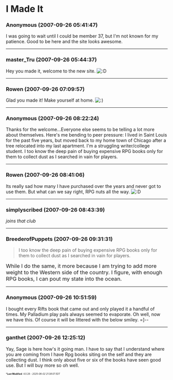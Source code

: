 # I Made It

### **Anonymous** (2007-09-26 05:41:47)

I was going to wait until I could be member 37, but I'm not known for my patience. Good to be here and the site looks awesome.

---

### **master_Tru** (2007-09-26 05:44:37)

Hey you made it, welcome to the new site. <!-- s:D -->![:D](https://i.ibb.co/MDcFvFDD/icon-e-biggrin.gif)<!-- s:D -->

---

### **Rowen** (2007-09-26 07:09:57)

Glad you made it! Make yourself at home. <!-- s:) -->![:)](https://i.ibb.co/8LPNcWCM/icon-e-smile.gif)<!-- s:) -->

---

### **Anonymous** (2007-09-26 08:22:24)

Thanks for the welcome...Everyone else seems to be telling a lot more about themselves. Here's me bending to peer pressure:
I lived in Saint Louis for the past five years, but moved back to my home town of Chicago after a tree relocated into my last apartment. I'm a struggling writer/college student. I too know the deep pain of buying expensive RPG books only for them to collect dust as I searched in vain for players.

---

### **Rowen** (2007-09-26 08:41:06)

Its really sad how many I have purchased over the years and never got to use them. But what can we say right, RPG nuts all the way. <!-- s:D -->![:D](https://i.ibb.co/MDcFvFDD/icon-e-biggrin.gif)<!-- s:D -->

---

### **simplyscribed** (2007-09-26 08:43:39)

*joins that club*

---

### **BreederofPuppets** (2007-09-26 09:31:31)

> I too know the deep pain of buying expensive RPG books only for them to collect dust as I searched in vain for players.

<span style="font-size: 1.17em;">While I do the same, it more because I am trying to add more weight to the Western side of the country. I figure, with enough RPG books, I can pout my state into the ocean. </span>

---

### **Anonymous** (2007-09-26 10:51:59)

I bought every Rifts book that came out and only played it a handful of times. My Palladium play pals always seemed to evaporate. Oh well, now we have this. Of course it will be littered with the below smiley.
=]--

---

### **ganthet** (2007-09-26 12:25:12)

Yay, Sage is here how's it going man. I have to say that I understand where you are coming from I have Rpg books siting on the self and they are collecting dust. I think only about five or six of the books have seen good use. But I will buy more so oh well.



<span style="font-size: 0.5em;">***Last Modified**: 4.0.28 - *2025-06-02 21:38:07 EDT*</span>